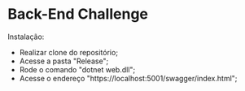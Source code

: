 # Back-End Challenge

Instalação:

- Realizar clone do repositório;
- Acesse a pasta "Release";
- Rode o comando "dotnet web.dll";
- Acesse o endereço "https://localhost:5001/swagger/index.html";

